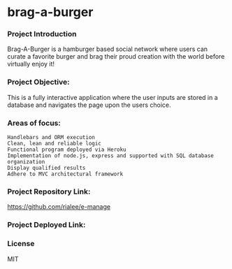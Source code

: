 # brag-a-burger

### Project Introduction
Brag-A-Burger is a hamburger based social network where users can curate a favorite burger and brag their proud creation with the world before virtually enjoy it!

### Project Objective:
This is a fully interactive application where the user inputs are stored in a database and navigates the page upon the users choice.

### Areas of focus:
    Handlebars and ORM execution
    Clean, lean and reliable logic
    Functional program deployed via Heroku
    Implementation of node.js, express and supported with SQL database organization
    Display qualified results 
    Adhere to MVC architectural framework

### Project Repository Link:
https://github.com/rialee/e-manage

### Project Deployed Link:

### License
MIT
